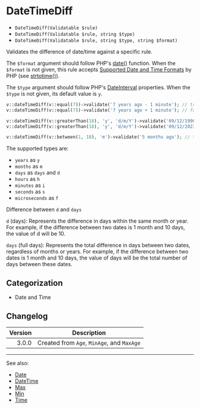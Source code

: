 # DateTimeDiff

- `DateTimeDiff(Validatable $rule)`
- `DateTimeDiff(Validatable $rule, string $type)`
- `DateTimeDiff(Validatable $rule, string $type, string $format)`

Validates the difference of date/time against a specific rule.

The `$format` argument should follow PHP's [date()][] function. When the `$format` is not given, this rule accepts
[Supported Date and Time Formats][] by PHP (see [strtotime()][]).

The `$type` argument should follow PHP's [DateInterval] properties. When the `$type` is not given, its default value is `y`.

```php
v::dateTimeDiff(v::equal(7))->validate('7 years ago - 1 minute'); // true
v::dateTimeDiff(v::equal(7))->validate('7 years ago + 1 minute'); // false

v::dateTimeDiff(v::greaterThan(18), 'y', 'd/m/Y')->validate('09/12/1990'); // true
v::dateTimeDiff(v::greaterThan(18), 'y', 'd/m/Y')->validate('09/12/2023'); // false

v::dateTimeDiff(v::between(1, 18), 'm')->validate('5 months ago'); // true
```

The supported types are:

* `years` as `y`
* `months` as `m`
* `days` as `days` and `d`
* `hours` as `h`
* `minutes` as `i`
* `seconds` as `s`
* `microseconds` as `f`

Difference between `d` and `days`

`d` (days): Represents the difference in days within the same month or year. For example, if the difference between two dates is 1 month and 10 days, the value of d will be 10.

`days` (full days): Represents the total difference in days between two dates, regardless of months or years. For example, if the difference between two dates is 1 month and 10 days, the value of days will be the total number of days between these dates.

## Categorization

- Date and Time

## Changelog

| Version | Description                                |
| ------: |--------------------------------------------|
|   3.0.0 | Created from `Age`, `MinAge`, and `MaxAge` |

***
See also:

- [Date](Date.md)
- [DateTime](DateTime.md)
- [Max](Max.md)
- [Min](Min.md)
- [Time](Time.md)

[date()]: http://php.net/date
[DateTimeInterface]: http://php.net/DateTimeInterface
[strtotime()]: http://php.net/strtotime
[Supported Date and Time Formats]: http://php.net/datetime.formats
[DateInterval]: https://www.php.net/manual/en/class.dateinterval.php
